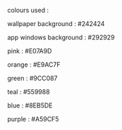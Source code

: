 

colours used :

wallpaper background   : #242424

app windows background : #292929

pink    : #E07A9D

orange  : #E9AC7F

green   : #9CC087

teal    : #559988

blue    : #8EB5DE

purple  : #A59CF5
